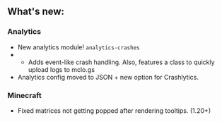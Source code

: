 ## What's new:

### Analytics

* New analytics module! `analytics-crashes`
* * Adds event-like crash handling. Also, features a class to quickly upload logs to mclo.gs
* Analytics config moved to JSON + new option for Crashlytics.

### Minecraft

* Fixed matrices not getting popped after rendering tooltips. (1.20+)